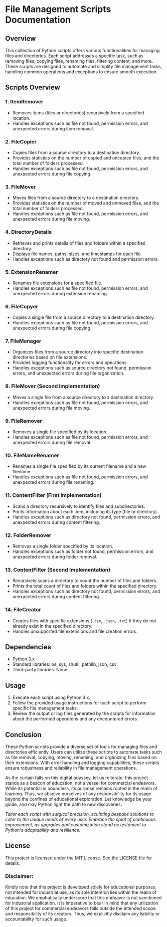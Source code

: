 # File Management Scripts Documentation

## Overview
This collection of Python scripts offers various functionalities for managing files and directories. Each script addresses a specific task, such as removing files, copying files, renaming files, filtering content, and more. These scripts are designed to automate and simplify file management tasks, handling common operations and exceptions to ensure smooth execution.

## Scripts Overview

### 1. ItemRemover
- Removes items (files or directories) recursively from a specified location.
- Handles exceptions such as file not found, permission errors, and unexpected errors during item removal.

### 2. FileCopier
- Copies files from a source directory to a destination directory.
- Provides statistics on the number of copied and uncopied files, and the total number of folders processed.
- Handles exceptions such as file not found, permission errors, and unexpected errors during file copying.

### 3. FileMover
- Moves files from a source directory to a destination directory.
- Provides statistics on the number of moved and unmoved files, and the total number of folders processed.
- Handles exceptions such as file not found, permission errors, and unexpected errors during file moving.

### 4. DirectoryDetails
- Retrieves and prints details of files and folders within a specified directory.
- Displays file names, paths, sizes, and timestamps for each file.
- Handles exceptions such as directory not found and permission errors.

### 5. ExtensionRenamer
- Renames file extensions for a specified file.
- Handles exceptions such as file not found, permission errors, and unexpected errors during extension renaming.

### 6. FileCopyer
- Copies a single file from a source directory to a destination directory.
- Handles exceptions such as file not found, permission errors, and unexpected errors during file copying.

### 7. FileManager
- Organizes files from a source directory into specific destination directories based on file extensions.
- Provides logging functionality for errors and operations.
- Handles exceptions such as source directory not found, permission errors, and unexpected errors during file organization.

### 8. FileMover (Second Implementation)
- Moves a single file from a source directory to a destination directory.
- Handles exceptions such as file not found, permission errors, and unexpected errors during file moving.

### 9. FileRemover
- Removes a single file specified by its location.
- Handles exceptions such as file not found, permission errors, and unexpected errors during file removal.

### 10. FileNameRenamer
- Renames a single file specified by its current filename and a new filename.
- Handles exceptions such as file not found, permission errors, and unexpected errors during file renaming.

### 11. ContentFilter (First Implementation)
- Scans a directory recursively to identify files and subdirectories.
- Prints information about each item, including its type (file or directory).
- Handles exceptions such as directory not found, permission errors, and unexpected errors during content filtering.

### 12. FolderRemover
- Removes a single folder specified by its location.
- Handles exceptions such as folder not found, permission errors, and unexpected errors during folder removal.

### 13. ContentFilter (Second Implementation)
- Recursively scans a directory to count the number of files and folders.
- Prints the total count of files and folders within the specified directory.
- Handles exceptions such as directory not found, permission errors, and unexpected errors during content filtering.

### 14. FileCreator
- Creates files with specific extensions (`.csv`, `.json`, `.txt`) if they do not already exist in the specified directory.
- Handles unsupported file extensions and file creation errors.

## Dependencies
- Python 3.x
- Standard libraries: os, sys, shutil, pathlib, json, csv
- Third-party libraries: None

## Usage
1. Execute each script using Python 3.x.
2. Follow the provided usage instructions for each script to perform specific file management tasks.
3. Review the output or log files generated by the scripts for information about the performed operations and any encountered errors.

## Conclusion
These Python scripts provide a diverse set of tools for managing files and directories efficiently. Users can utilize these scripts to automate tasks such as file removal, copying, moving, renaming, and organizing files based on their extensions. With error handling and logging capabilities, these scripts ensure robustness and reliability in file management operations.

As the curtain falls on this digital odyssey, let us reiterate: this project stands as a beacon of education, not a vessel for commercial endeavors. While its potential is boundless, its purpose remains rooted in the realm of learning. Thus, we absolve ourselves of any responsibility for its usage beyond the confines of educational exploration. Let knowledge be your guide, and may Python light the path to new discoveries.

*Tailor each script with surgical precision, sculpting bespoke solutions to cater to the unique needs of every user. Embrace the spirit of continuous improvement, as upgrades and customization stand as testament to Python's adaptability and resilience.*

## **License**
This project is licensed under the MIT License. See the [LICENSE](LICENSE) file for details.

### **Disclaimer:**
Kindly note that this project is developed solely for educational purposes, not intended for industrial use, as its sole intention lies within the realm of education. We emphatically underscore that this endeavor is not sanctioned for industrial application. It is imperative to bear in mind that any utilization of this project for commercial endeavors falls outside the intended scope and responsibility of its creators. Thus, we explicitly disclaim any liability or accountability for such usage.